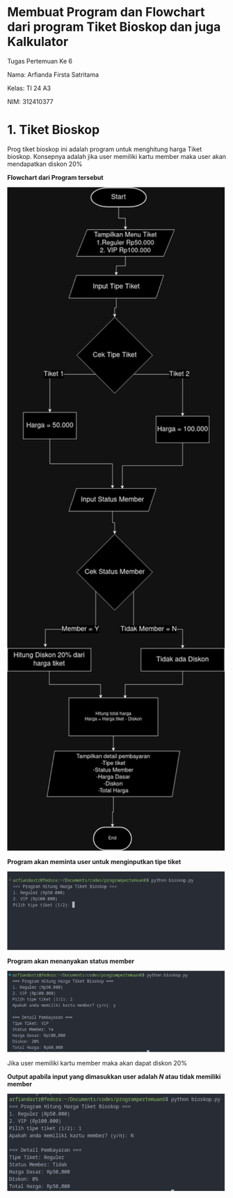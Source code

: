 # **Membuat Program dan Flowchart dari program Tiket Bioskop dan juga Kalkulator**

Tugas Pertemuan Ke 6

Nama: Arfianda Firsta Satritama

Kelas: TI 24 A3

NIM: 312410377

# 1. Tiket Bioskop

Prog tiket bioskop ini adalah program untuk menghitung harga Tiket bioskop. Konsepnya adalah jika user memiliki kartu member maka user akan mendapatkan diskon 20%

**Flowchart dari Program tersebut**

<img src="/.img/bioskop.drawio.png" width="500" alt="Flowchart Bioskop">

**Program akan meminta user untuk menginputkan tipe tiket**

<img src="/.img/BIOSKOP.png" width="500" alt="Flowchart Bioskop">

**Program akan menanyakan status member**

<img src="/.img/diskon1.png" width="500" alt="Flowchart Bioskop">

Jika user memiliki kartu member maka akan dapat diskon 20%

**Output apabila input yang dimasukkan user adalah _N_ atau tidak memiliki member**

<img src="/.img/nodiskon1.png" width="500" alt="Flowchart Bioskop">
